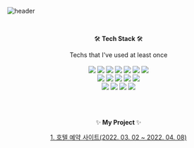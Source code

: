 ![header](https://capsule-render.vercel.app/api?type=rect&color=gradient&&text=%20I'm%20Sohui%20&height=180&fontSize=50&textBg=true&fontAlignY=60&desc=Hi%20there👋,&descAlignY=23&descSize=35)

<br><div align="center">🛠<b> Tech Stack </b>🛠</div>
<div align="center">Techs that I've used at least once</div><br>
<div align="center">
  <img src="https://img.shields.io/badge/Java-007396?style=flat&logo=Java&logoColor=white"/>
  <img src="https://img.shields.io/badge/Spring-6DB33F?style=flat&logo=Spring&logoColor=white"/>
  <img src="https://img.shields.io/badge/JavaScript-F7DF1E?style=flat&logo=JavaScript&logoColor=white"/>
  <img src="https://img.shields.io/badge/HTML5-E34F26?style=flat&logo=HTML5&logoColor=white"/>
  <img src="https://img.shields.io/badge/CSS3-1572B6?style=flat&logo=CSS3&logoColor=white"/>
  <img src="https://img.shields.io/badge/jQuery-0769AD?style=flat&logo=jQuery&logoColor=white"/>
  <img src="https://img.shields.io/badge/JSON-000000?style=flat&logo=JSON&logoColor=white"/><br>
  <img src="https://img.shields.io/badge/Bootstrap-7952B3?style=flat&logo=Bootstrap&logoColor=white"/>
  <img src="https://img.shields.io/badge/Eclipse IDE-2C2255?style=flat&logo=Eclipse IDE&logoColor=white"/>
  <img src="https://img.shields.io/badge/Apache Tomcat-F8DC75?style=flat&logo=Apache Tomcat&logoColor=black"/>
  <img src="https://img.shields.io/badge/Amazon S3-569A31?style=flat&logo=Amazon S3&logoColor=white"/>
  <img src="https://img.shields.io/badge/Amazon AWS-232F3E?style=flat&logo=Amazon AWS&logoColor=white"/><br>
  <img src="https://img.shields.io/badge/Oracle-F80000?style=flat&logo=Oracle&logoColor=white"/>
  <img src="https://img.shields.io/badge/PostgreSQL-4169E1?style=flat&logo=PostgreSQL&logoColor=white"/>
  <img src="https://img.shields.io/badge/Git-F05032?style=flat&logo=Git&logoColor=white"/>
  <img src="https://img.shields.io/badge/GitHub-181717?style=flat&logo=GitHub&logoColor=white"/>
</div><br>

<br><div align="center">✨<b> My Project </b>✨</div>

<div align=center><a href="https://github.com/esohui/booqueen.com/">1. 호텔 예약 사이트(2022. 03. 02 ~ 2022. 04. 08)</a></div>



<!--
깃허브 점수
[![esohui's GitHub stats](https://github-readme-stats.vercel.app/api?username=esohui)](https://github.com/esohui/github-readme-stats)

**esohui/esohui** is a ✨ _special_ ✨ repository because its `README.md` (this file) appears on your GitHub profile.
🛠💻🖥🔍🔎🖤‼🔅✅▶◀🔴🟠🟡🟢🔵🟣🟤⚫🟫🟪🟨🟨🟧🟥🔶🔸🔷🔹🔺🔻
Here are some ideas to get you started:

- 🔭 I’m currently working on ...
- 🌱 I’m currently learning ...
- 👯 I’m looking to collaborate on ...
- 🤔 I’m looking for help with ...
- 💬 Ask me about ...
- 📫 How to reach me: ...
- 😄 Pronouns: ...
- ⚡ Fun fact: ...
-->
